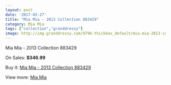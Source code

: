 ```yaml
---
layout: post
date: '2017-03-27'
title: "Mia Mia - 2013 Collection 883429"
category: Mia Mia
tags: ["collection","granddressy"]
image: http://img.granddressy.com/9796-thickbox_default/mia-mia-2013-collection-883429.jpg
---
```

Mia Mia - 2013 Collection 883429

On Sales: **$346.99**
<a href="https://www.granddressy.com/en/mia-mia/8953-mia-mia-2013-collection-883429.html"><amp-img layout="responsive" width="600" height="600" src="//img.granddressy.com/9796-thickbox_default/mia-mia-2013-collection-883429.jpg" alt="Mia Mia - 2013 Collection 883429 0" /></a>

Buy it: [Mia Mia - 2013 Collection 883429](https://www.granddressy.com/en/mia-mia/8953-mia-mia-2013-collection-883429.html "Mia Mia - 2013 Collection 883429")

View more: [Mia Mia](https://www.granddressy.com/en/283-mia-mia "Mia Mia")